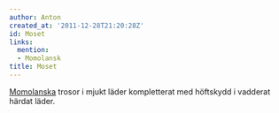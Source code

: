 ```yaml
---
author: Anton
created_at: '2011-12-28T21:20:28Z'
id: Moset
links:
  mention:
  - Momolansk
title: Moset
---
```


[Momolanska] trosor i mjukt läder kompletterat med höftskydd i vadderat härdat läder.

  [Momolanska]: Momolansk
